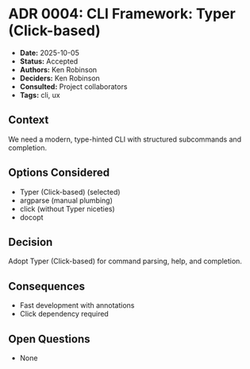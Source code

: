 # ADR 0004: CLI Framework: Typer (Click-based)

- **Date:** 2025-10-05
- **Status:** Accepted
- **Authors:** Ken Robinson
- **Deciders:** Ken Robinson
- **Consulted:** Project collaborators
- **Tags:** cli, ux

## Context
We need a modern, type-hinted CLI with structured subcommands and completion.

## Options Considered
- Typer (Click-based) (selected)
- argparse (manual plumbing)
- click (without Typer niceties)
- docopt

## Decision
Adopt Typer (Click-based) for command parsing, help, and completion.

## Consequences
- Fast development with annotations
- Click dependency required

## Open Questions
- None
